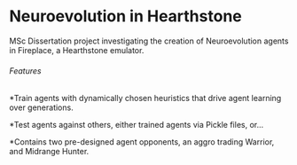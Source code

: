 # Neuroevolution in Hearthstone

MSc Dissertation project investigating the creation of Neuroevolution agents in Fireplace, a Hearthstone emulator.

###### Features
*Train agents with dynamically chosen heuristics that drive agent learning over generations.

*Test agents against others, either trained agents via Pickle files, or...

*Contains two pre-designed agent opponents, an aggro trading Warrior, and Midrange Hunter.


